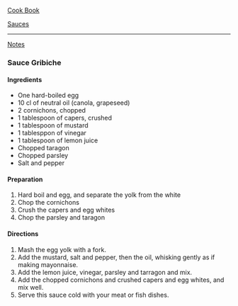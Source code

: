 [Cook Book](https://github.com/vmsmith/CookBook/blob/master/README.md)   

[Sauces](https://github.com/vmsmith/CookBook/blob/master/sauces.md)   

-----   

[Notes](https://github.com/vmsmith/CookBook/blob/master/notes.md)   

### Sauce Gribiche   

#### Ingredients    
* One hard-boiled egg   
* 10 cl of neutral oil (canola, grapeseed)   
* 2 cornichons, chopped   
* 1 tablespoon of capers, crushed  
* 1 tablespoon of mustard   
* 1 tablesppon of vinegar      
* 1 tablespoon of lemon juice   
* Chopped taragon  
* Chopped parsley     
* Salt and pepper   


#### Preparation   
1. Hard boil and egg, and separate the yolk from the white   
2. Chop the cornichons   
3. Crush the capers and egg whites  
4. Chop the parsley and taragon   

#### Directions   

1. Mash the egg yolk with a fork.  
2. Add the mustard, salt and pepper, then the oil, whisking gently as if making mayonnaise.   
3. Add the lemon juice, vinegar, parsley and tarragon and mix.   
4. Add the chopped cornichons and crushed capers and egg whites, and mix well. 
5. Serve this sauce cold with your meat or fish dishes.   
 
